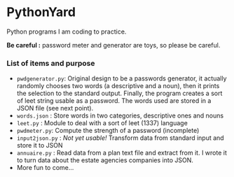 # PythonYard
Python programs I am coding to practice.

**Be careful :**  password meter and generator are toys, so please be careful.

### List of items and purpose

 - `pwdgenerator.py`: Original design to be a passwords generator, it
 actually randomly chooses two words (a descriptive and a noun), then it prints
 the selection to the standard output. Finally, the program creates a sort of leet
 string usable as a password. The words used are stored in a JSON file (see next
 point).
 - `words.json` : Store words in two categories, descriptive ones and nouns
 - `leet.py` : Module to deal with a sort of leet (1337) language
 - `pwdmeter.py`: Compute the strength of a password (incomplete)
 - `input2json.py` : _Not yet usable!_ Transform data from standard input and store it to JSON
 - `annuaire.py` : Read data from a plan text file and extract from it. I wrote it to turn data about the estate agencies companies into JSON.
 - More fun to come...
